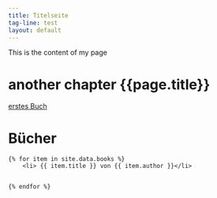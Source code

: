 ```yaml
---
title: Titelseite
tag-line: test
layout: default
---
```


This is the content of my page
# another chapter {{page.title}}

[erstes Buch](books/first.md)

# Bücher
    {% for item in site.data.books %}
        <li> {{ item.title }} von {{ item.author }}</li>


    {% endfor %}
